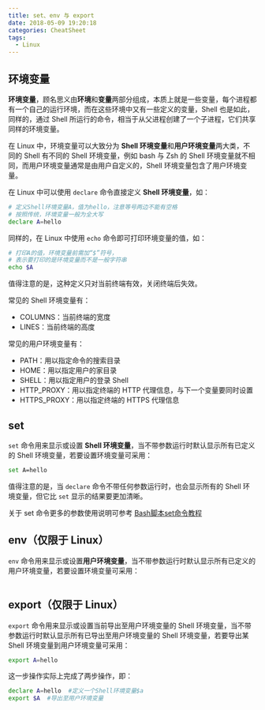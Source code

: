 ```yaml
---
title: set、env 与 export
date: 2018-05-09 19:20:18
categories: CheatSheet
tags:
  - Linux
---
```


## 环境变量

**环境变量**，顾名思义由**环境**和**变量**两部分组成，本质上就是一些变量，每个进程都有一个自己的运行环境，而在这些环境中又有一些定义的变量，Shell 也是如此，同样的，通过 Shell 所运行的命令，相当于从父进程创建了一个子进程，它们共享同样的环境变量。

在 Linux 中，环境变量可以大致分为 **Shell 环境变量**和**用户环境变量**两大类，不同的 Shell 有不同的 Shell 环境变量，例如 bash 与 Zsh 的 Shell 环境变量就不相同，而用户环境变量通常是由用户自定义的，Shell 环境变量包含了用户环境变量。

在 Linux 中可以使用 `declare` 命令直接定义 **Shell 环境变量**，如：

```sh
# 定义Shell环境变量A，值为hello，注意等号两边不能有空格
# 按照传统，环境变量一般为全大写
declare A=hello
```

同样的，在 Linux 中使用 `echo` 命令即可打印环境变量的值，如：

```sh
# 打印A的值，环境变量前需加“$”符号，
# 表示要打印的是环境变量而不是一般字符串
echo $A
```

值得注意的是，这种定义只对当前终端有效，关闭终端后失效。

常见的 Shell 环境变量有：

- COLUMNS：当前终端的宽度
- LINES：当前终端的高度

常见的用户环境变量有：

- PATH：用以指定命令的搜索目录
- HOME：用以指定用户的家目录
- SHELL：用以指定用户的登录 Shell
- HTTP_PROXY：用以指定终端的 HTTP 代理信息，与下一个变量要同时设置
- HTTPS_PROXY：用以指定终端的 HTTPS 代理信息

<!-- more -->

## set

`set` 命令用来显示或设置 **Shell 环境变量**，当不带参数运行时默认显示所有已定义的 Shell 环境变量，若要设置环境变量可采用：

```sh
set A=hello
```

值得注意的是，当 `declare` 命令不带任何参数运行时，也会显示所有的 Shell 环境变量，但它比 `set` 显示的结果要更加清晰。

关于 set 命令更多的参数使用说明可参考 [Bash脚本set命令教程](http://www.ruanyifeng.com/blog/2017/11/bash-set.html)

## env（仅限于 Linux）

`env` 命令用来显示或设置**用户环境变量**，当不带参数运行时默认显示所有已定义的用户环境变量，若要设置环境变量可采用：

```sh

```

## export（仅限于 Linux）

`export` 命令用来显示或设置当前导出至用户环境变量的 Shell 环境变量，当不带参数运行时默认显示所有已导出至用户环境变量的 Shell 环境变量，若要导出某 Shell 环境变量到用户环境变量可采用：

```sh
export A=hello
```

这一步操作实际上完成了两步操作，即：

```sh
declare A=hello  #定义一个Shell环境变量$a
export $A  #导出至用户环境变量
```
